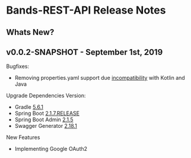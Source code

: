# Bands-REST-API Release Notes

## Whats New?

## v0.0.2-SNAPSHOT - September 1st, 2019
Bugfixes:
  - Removing properties.yaml support due [incompatibility](https://youtrack.jetbrains.com/issue/IDEA-149038?_ga=2.199376614.9510046.1567383942-1311331745.1563059925) with Kotlin and Java

Upgrade Dependencies Version:
  - Gradle [5.6.1](https://docs.gradle.org/5.6.1/userguide/userguide.html)
  - Spring Boot [2.1.7.RELEASE](https://github.com/spring-projects/spring-boot/releases/tag/v2.1.7.RELEASE)
  - Spring Boot Admin [2.1.5](https://github.com/codecentric/spring-boot-admin/releases/tag/2.1.5)
  - Swagger Generator [2.18.1](https://github.com/int128/gradle-swagger-generator-plugin/releases/tag/2.18.1)

New Features
  - Implementing Google OAuth2

